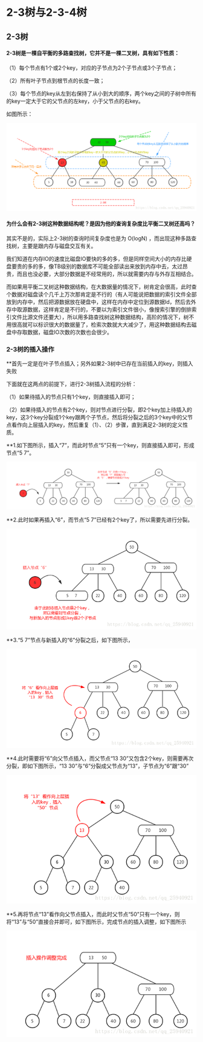 2-3树与2-3-4树
=====================

2-3树
---------------------

#### 2-3树是一棵自平衡的多路查找树，它并不是一棵二叉树，具有如下性质：

（1）每个节点有1个或2个key，对应的子节点为2个子节点或3个子节点；

（2）所有叶子节点到根节点的长度一致；

（3）每个节点的key从左到右保持了从小到大的顺序，两个key之间的子树中所有的key一定大于它的父节点的左key，小于父节点的右key。

如图所示：

![](images/2-3-tree.png)

#### 为什么会有2-3树这种数据结构呢？是因为他的查询复杂度比平衡二叉树还高吗？

其实不是的，实际上2-3树的查询时间复杂度也是为 O(logN) ，而出现这种多路查找树，主要是跟内存与磁盘交互有关。

我们知道在内存IO的速度比磁盘IO要快的多的多，但是同样空间大小的内存比硬盘要贵的多的多，像TB级别的数据库不可能全部读出来放到内存中去，太过昂贵，而且也没必要，大部分数据是不经常用的，所以就需要内存与外存互相结合。

而如果用平衡二叉树这种数据结构，在大数据量的情况下，树肯定会很高，此时查个数据对磁盘读个几千上万次那肯定是不行的（有人可能说把数据的索引文件全部放到内存中，然后把源数据放在硬盘中，这样在内存中定位到源数据Id，然后去外存中取源数据，这样肯定是不行的，不要以为索引文件很小，像搜索引擎的倒排索引文件比源文件还要大），所以用多路查找树这种数据结构，高阶的情况下，树不用很高就可以标识很大的数据量了，检索次数就大大减少了，用这种数据结构去磁盘中存取数据，磁盘IO次数的次数也会很少。

### 2-3树的插入操作

**首先一定是在叶子节点插入；另外如果2-3树中已存在当前插入的key，则插入失败

下面就在这两点的前提下，进行2-3树插入流程的分析：

（1）如果待插入的节点只有1个key，则直接插入即可；

（2）如果待插入的节点有2个key，则对节点进行分裂，即2个key加上待插入的key，这3个key分裂成1个key跟两个子节点，然后将分裂之后的3个key中的父节点看作向上层插入的key，然后重复（1）、（2）步骤，直到满足2-3树的定义性质。

**1.如下图所示，插入“7”，而此时节点“5”只有一个key，则直接插入即可，形成节点“5 7”。

![](images/2-3-tree-insert-1.png)

**2.此时如果再插入“6”，而节点“5 7”已经有2个key了，所以需要先进行分裂。

![](images/2-3-tree-insert-2.png)

**3.“5 7”节点与新插入的“6”分裂之后，如下图所示，

![](images/2-3-tree-insert-3.png)

**4.此时需要将“6”向父节点插入，而父节点“13 30”又包含2个key，则需要再次分裂，即如下图所示，“13 30”与“6”分裂成父节点为“13”，子节点为“6”跟“30”

![](images/2-3-tree-insert-4.png)

**5.再将节点“13”看作向父节点插入，而此时父节点“50”只有一个key，则将“13”与“50”直接合并即可，如下图所示，完成节点的插入调整，如下图所示

![](images/2-3-tree-insert-5.png)



